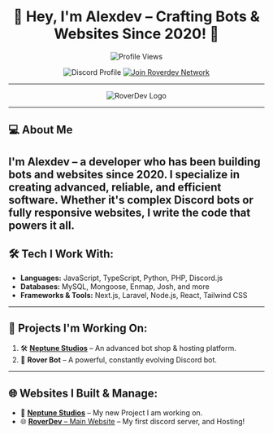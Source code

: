 <div align="center">

# 👋 Hey, I'm **Alexdev** – Crafting Bots & Websites Since 2020! 🚀

<img src="https://komarev.com/ghpvc/?username=AlexDev7518&label=Profile%20views&color=00FFFF&style=flat" alt="Profile Views" />

</div>

<p align="center">
  <img src="https://discord.c99.nl/widget/theme-3/663442537222242306.png" alt="Discord Profile" />
  <a href="https://discord.gg/roverdev">
    <img src="https://discord.com/api/guilds/846548733914906664/widget.png?style=banner2" alt="Join Roverdev Network" />
  </a>
</p>

---

<div align="center">
  <img src="https://i.imgur.com/CbF3nqE.png" alt="RoverDev Logo" />
</div>

---

## 💻 **About Me**

I'm **Alexdev** – a developer who has been building **bots** and **websites** since 2020. I specialize in creating advanced, reliable, and efficient software. Whether it's complex Discord bots or fully responsive websites, I write the code that powers it all.
---

## 🛠️ **Tech I Work With:**

- **Languages:** JavaScript, TypeScript, Python, PHP, Discord.js
- **Databases:** MySQL, Mongoose, Enmap, Josh, and more
- **Frameworks & Tools:** Next.js, Laravel, Node.js, React, Tailwind CSS

---

## 🚀 **Projects I'm Working On:**

1. 🛠️ **[Neptune Studios](https://neptunestudios.dev)** – An advanced bot shop & hosting platform.  
2. 🤖 **Rover Bot** – A powerful, constantly evolving Discord bot.  

---

## 🌐 **Websites I Built & Manage:**

- 🌌 [**Neptune Studios**](https://neptunestudios.dev) – My new Project I am working on.  
- 🌐 [**RoverDev** – Main Website](https://roverdev.xyz) – My first discord server, and Hosting!


